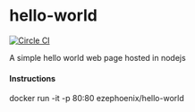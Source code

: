 # hello-world

[![Circle CI](https://circleci.com/gh/ezephoenix/hello-world.svg?style=svg&circle-token=6458e941b7ba2aa352852c4ebfe649f65d1383a0)](https://circleci.com/gh/ezephoenix/hello-world)

A simple hello world web page hosted in nodejs

#### Instructions
docker run -it -p 80:80 ezephoenix/hello-world
